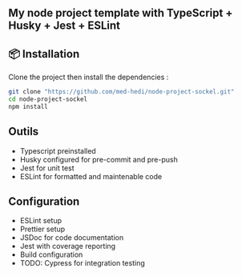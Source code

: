 ## My node project template with TypeScript + Husky + Jest + ESLint

## 📦 Installation

Clone the project then install the dependencies :

```bash
git clone "https://github.com/med-hedi/node-project-sockel.git"
cd node-project-sockel
npm install
```

## Outils

- Typescript preinstalled
- Husky configured for pre-commit and pre-push
- Jest for unit test
- ESLint for formatted and maintenable code

## Configuration

- ESLint setup
- Prettier setup
- JSDoc for code documentation
- Jest with coverage reporting
- Build configuration
- TODO: Cypress for integration testing
